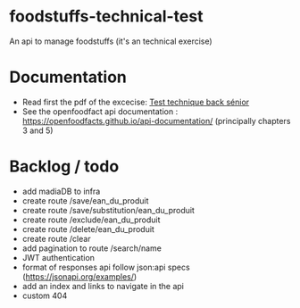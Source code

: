 # foodstuffs-technical-test
An api to manage foodstuffs (it's an technical exercise)

# Documentation
- Read first the pdf of the excecise: [Test technique back sénior](https://github.com/leon-mat/foodstuffs-technical-test/blob/main/Test%20technique%20back%20s%C3%A9nior.pdf)
- See the openfoodfact api documentation : https://openfoodfacts.github.io/api-documentation/ (principally chapters 3 and 5)

# Backlog / todo
- add madiaDB to infra
- create route /save/ean_du_produit
- create route /save/substitution/ean_du_produit
- create route /exclude/ean_du_produit
- create route /delete/ean_du_produit
- create route /clear
- add pagination to route /search/name
- JWT authentication
- format of responses api follow json:api specs (https://jsonapi.org/examples/)
- add an index and links to navigate in the api
- custom 404